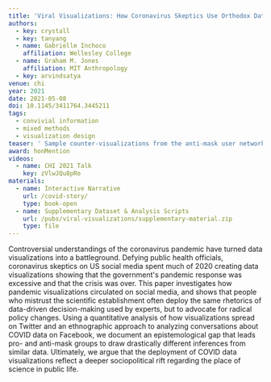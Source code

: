 ```yaml
---
title: 'Viral Visualizations: How Coronavirus Skeptics Use Orthodox Data Practices to Promote Unorthodox Science Online'
authors:
  - key: crystall
  - key: tanyang
  - name: Gabrielle Inchoco
    affiliation: Wellesley College
  - name: Graham M. Jones
    affiliation: MIT Anthropology
  - key: arvindsatya
venue: chi
year: 2021
date: 2021-05-08
doi: 10.1145/3411764.3445211
tags:
  - convivial information
  - mixed methods
  - visualization design
teaser: ' Sample counter-visualizations from the anti-mask user network. While there are meme-based visualizations, anti-maskers on Twitter adopt the same visual vocabulary as visualization experts and the mainstream media.'
award: honMention
videos:
  - name: CHI 2021 Talk
    key: zVlwJQu8pRo
materials:
  - name: Interactive Narrative
    url: /covid-story/
    type: book-open
  - name: Supplementary Dataset & Analysis Scripts
    url: /pubs/viral-visualizations/supplementary-material.zip
    type: file
---
```

Controversial understandings of the coronavirus pandemic have turned data visualizations into a battleground. Defying public health officials, coronavirus skeptics on US social media spent much of 2020 creating data visualizations showing that the government's pandemic response was excessive and that the crisis was over. This paper investigates how pandemic visualizations circulated on social media, and shows that people who mistrust the scientific establishment often deploy the same rhetorics of data-driven decision-making used by experts, but to advocate for radical policy changes. Using a quantitative analysis of how visualizations spread on Twitter and an ethnographic approach to analyzing conversations about COVID data on Facebook, we document an epistemological gap that leads pro- and anti-mask groups to draw drastically different inferences from similar data. Ultimately, we argue that the deployment of COVID data visualizations reflect a deeper sociopolitical rift regarding the place of science in public life.

